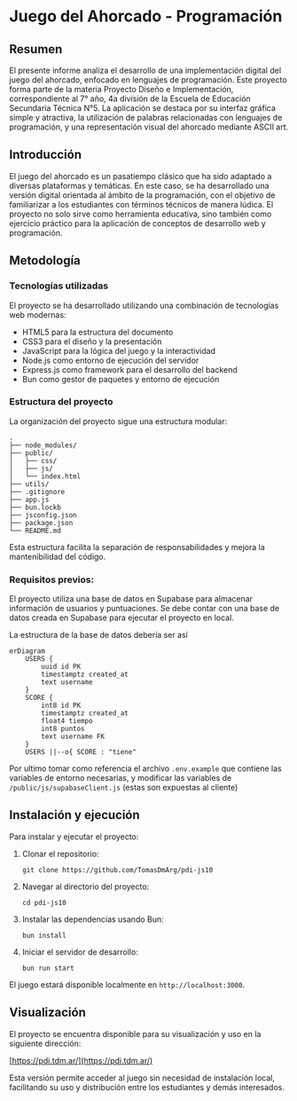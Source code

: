 # Juego del Ahorcado - Programación

## Resumen

El presente informe analiza el desarrollo de una implementación digital del juego del ahorcado, enfocado en lenguajes de programación. Este proyecto forma parte de la materia Proyecto Diseño e Implementación, correspondiente al 7° año, 4a división de la Escuela de Educación Secundaria Técnica N°5. La aplicación se destaca por su interfaz gráfica simple y atractiva, la utilización de palabras relacionadas con lenguajes de programación, y una representación visual del ahorcado mediante ASCII art.

## Introducción

El juego del ahorcado es un pasatiempo clásico que ha sido adaptado a diversas plataformas y temáticas. En este caso, se ha desarrollado una versión digital orientada al ámbito de la programación, con el objetivo de familiarizar a los estudiantes con términos técnicos de manera lúdica. El proyecto no solo sirve como herramienta educativa, sino también como ejercicio práctico para la aplicación de conceptos de desarrollo web y programación.

## Metodología

### Tecnologías utilizadas

El proyecto se ha desarrollado utilizando una combinación de tecnologías web modernas:

- HTML5 para la estructura del documento
- CSS3 para el diseño y la presentación
- JavaScript para la lógica del juego y la interactividad
- Node.js como entorno de ejecución del servidor
- Express.js como framework para el desarrollo del backend
- Bun como gestor de paquetes y entorno de ejecución

### Estructura del proyecto

La organización del proyecto sigue una estructura modular:

```
.
├── node_modules/
├── public/
│   ├── css/
│   ├── js/
│   └── index.html
├── utils/
├── .gitignore
├── app.js
├── bun.lockb
├── jsconfig.json
├── package.json
└── README.md
```

Esta estructura facilita la separación de responsabilidades y mejora la mantenibilidad del código.

### Requisitos previos:

El proyecto utiliza una base de datos en Supabase para almacenar información de usuarios y puntuaciones. Se debe contar con una base de datos creada en Supabase para ejecutar el proyecto en local.

La estructura de la base de datos debería ser así

```mermaid
erDiagram
    USERS {
        uuid id PK
        timestamptz created_at
        text username
    }
    SCORE {
        int8 id PK
        timestamptz created_at
        float4 tiempo
        int8 puntos
        text username FK
    }
    USERS ||--o{ SCORE : "tiene"
```

Por ultimo tomar como referencia el archivo `.env.example` que contiene las variables de entorno necesarias, y modificar las variables de `/public/js/supabaseClient.js` (estas son expuestas al cliente)

## Instalación y ejecución

Para instalar y ejecutar el proyecto:

1. Clonar el repositorio:
   ```
   git clone https://github.com/TomasDmArg/pdi-js10
   ```
2. Navegar al directorio del proyecto:
   ```
   cd pdi-js10
   ```
3. Instalar las dependencias usando Bun:
   ```
   bun install
   ```
4. Iniciar el servidor de desarrollo:
   ```
   bun run start
   ```

El juego estará disponible localmente en `http://localhost:3000`.

## Visualización

El proyecto se encuentra disponible para su visualización y uso en la siguiente dirección:

[https://pdi.tdm.ar/](https://pdi.tdm.ar/)

Esta versión permite acceder al juego sin necesidad de instalación local, facilitando su uso y distribución entre los estudiantes y demás interesados.

